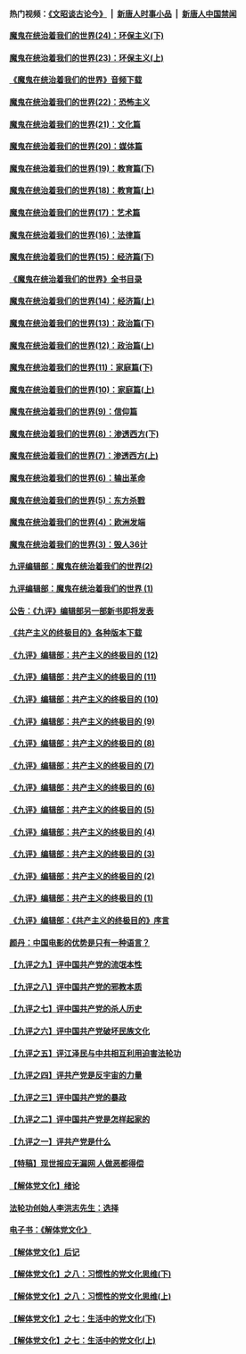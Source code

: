 #### 热门视频：[《文昭谈古论今》](https://github.com/gfw-breaker/wenzhao/blob/master/README.md?t=10151833) &nbsp;|&nbsp; [新唐人时事小品](https://github.com/gfw-breaker/ntdtv-comedy/blob/master/README.md?t=10151833) &nbsp;|&nbsp; [新唐人中国禁闻](https://github.com/gfw-breaker/ntdtv-news/blob/master/README.md?t=10151833)

#### [魔鬼在统治着我们的世界(24)：环保主义(下)](../pages/nsc422/n10695307.md?t=10151833) 

#### [魔鬼在统治着我们的世界(23)：环保主义(上)](../pages/nsc422/n10688613.md?t=10151833) 

#### [《魔鬼在统治着我们的世界》音频下载](../pages/nsc422/n10635553.md?t=10151833) 

#### [魔鬼在统治着我们的世界(22)：恐怖主义](../pages/nsc422/n10614727.md?t=10151833) 

#### [魔鬼在统治着我们的世界(21)：文化篇](../pages/nsc422/n10597706.md?t=10151833) 

#### [魔鬼在统治着我们的世界(20)：媒体篇](../pages/nsc422/n10586579.md?t=10151833) 

#### [魔鬼在统治着我们的世界(19)：教育篇(下)](../pages/nsc422/n10564808.md?t=10151833) 

#### [魔鬼在统治着我们的世界(18)：教育篇(上)](../pages/nsc422/n10526970.md?t=10151833) 

#### [魔鬼在统治着我们的世界(17)：艺术篇](../pages/nsc422/n10499093.md?t=10151833) 

#### [魔鬼在统治着我们的世界(16)：法律篇](../pages/nsc422/n10485969.md?t=10151833) 

#### [魔鬼在统治着我们的世界(15)：经济篇(下)](../pages/nsc422/n10469975.md?t=10151833) 

#### [《魔鬼在统治着我们的世界》全书目录](../pages/nsc422/n10464261.md?t=10151833) 

#### [魔鬼在统治着我们的世界(14)：经济篇(上)](../pages/nsc422/n10457370.md?t=10151833) 

#### [魔鬼在统治着我们的世界(13)：政治篇(下)](../pages/nsc422/n10448270.md?t=10151833) 

#### [魔鬼在统治着我们的世界(12)：政治篇(上)](../pages/nsc422/n10444576.md?t=10151833) 

#### [魔鬼在统治着我们的世界(11)：家庭篇(下)](../pages/nsc422/n10440961.md?t=10151833) 

#### [魔鬼在统治着我们的世界(10)：家庭篇(上)](../pages/nsc422/n10435448.md?t=10151833) 

#### [魔鬼在统治着我们的世界(9)：信仰篇](../pages/nsc422/n10432159.md?t=10151833) 

#### [魔鬼在统治着我们的世界(8)：渗透西方(下)](../pages/nsc422/n10429603.md?t=10151833) 

#### [魔鬼在统治着我们的世界(7)：渗透西方(上)](../pages/nsc422/n10426013.md?t=10151833) 

#### [魔鬼在统治着我们的世界(6)：输出革命](../pages/nsc422/n10421536.md?t=10151833) 

#### [魔鬼在统治着我们的世界(5)：东方杀戮](../pages/nsc422/n10417707.md?t=10151833) 

#### [魔鬼在统治着我们的世界(4)：欧洲发端](../pages/nsc422/n10414890.md?t=10151833) 

#### [魔鬼在统治着我们的世界(3)：毁人36计](../pages/nsc422/n10411583.md?t=10151833) 

#### [九评编辑部：魔鬼在统治着我们的世界(2)](../pages/nsc422/n10410036.md?t=10151833) 

#### [九评编辑部：魔鬼在统治着我们的世界 (1)](../pages/nsc422/n10406825.md?t=10151833) 

#### [公告：《九评》编辑部另一部新书即将发表](../pages/nsc422/n10405104.md?t=10151833) 

#### [《共产主义的终极目的》各种版本下载](../pages/nsc422/n10022138.md?t=10151833) 

#### [《九评》编辑部：共产主义的终极目的 (12)](../pages/nsc422/n9933272.md?t=10151833) 

#### [《九评》编辑部：共产主义的终极目的 (11)](../pages/nsc422/n9924973.md?t=10151833) 

#### [《九评》编辑部：共产主义的终极目的 (10)](../pages/nsc422/n9920883.md?t=10151833) 

#### [《九评》编辑部：共产主义的终极目的 (9)](../pages/nsc422/n9916363.md?t=10151833) 

#### [《九评》编辑部：共产主义的终极目的 (8)](../pages/nsc422/n9912488.md?t=10151833) 

#### [《九评》编辑部：共产主义的终极目的 (7)](../pages/nsc422/n9901176.md?t=10151833) 

#### [《九评》编辑部：共产主义的终极目的 (6)](../pages/nsc422/n9899359.md?t=10151833) 

#### [《九评》编辑部：共产主义的终极目的 (5)](../pages/nsc422/n9893174.md?t=10151833) 

#### [《九评》编辑部：共产主义的终极目的 (4)](../pages/nsc422/n9891246.md?t=10151833) 

#### [《九评》编辑部：共产主义的终极目的 (3)](../pages/nsc422/n9879879.md?t=10151833) 

#### [《九评》编辑部：共产主义的终极目的 (2)](../pages/nsc422/n9876205.md?t=10151833) 

#### [《九评》编辑部：共产主义的终极目的 (1)](../pages/nsc422/n9865857.md?t=10151833) 

#### [《九评》编辑部：《共产主义的终极目的》序言](../pages/nsc422/n9862666.md?t=10151833) 

#### [颜丹：中国电影的优势是只有一种语言？](../pages/nsc422/n9583062.md?t=10151833) 

#### [【九评之九】评中国共产党的流氓本性](../pages/nsc422/n737542.md?t=10151833) 

#### [【九评之八】评中国共产党的邪教本质](../pages/nsc422/n735942.md?t=10151833) 

#### [【九评之七】评中国共产党的杀人历史](../pages/nsc422/n733806.md?t=10151833) 

#### [【九评之六】评中国共产党破坏民族文化](../pages/nsc422/n731667.md?t=10151833) 

#### [【九评之五】评江泽民与中共相互利用迫害法轮功](../pages/nsc422/n730058.md?t=10151833) 

#### [【九评之四】评共产党是反宇宙的力量](../pages/nsc422/n727814.md?t=10151833) 

#### [【九评之三】评中国共产党的暴政](../pages/nsc422/n725597.md?t=10151833) 

#### [【九评之二】评中国共产党是怎样起家的](../pages/nsc422/n723946.md?t=10151833) 

#### [【九评之一】评共产党是什么](../pages/nsc422/n722529.md?t=10151833) 

#### [【特稿】现世报应无漏网 人做恶都得偿](../pages/nsc422/n4215167.md?t=10151833) 

#### [【解体党文化】绪论](../pages/nsc422/n1449356.md?t=10151833) 

#### [法轮功创始人李洪志先生：选择](../pages/nsc422/n3580738.md?t=10151833) 

#### [电子书：《解体党文化》](../pages/nsc422/n1573484.md?t=10151833) 

#### [【解体党文化】后记](../pages/nsc422/n1531999.md?t=10151833) 

#### [【解体党文化】之八：习惯性的党文化思维(下)](../pages/nsc422/n1526477.md?t=10151833) 

#### [【解体党文化】之八：习惯性的党文化思维(上)](../pages/nsc422/n1520631.md?t=10151833) 

#### [【解体党文化】之七：生活中的党文化(下)](../pages/nsc422/n1513446.md?t=10151833) 

#### [【解体党文化】之七：生活中的党文化(上)](../pages/nsc422/n1509358.md?t=10151833) 

